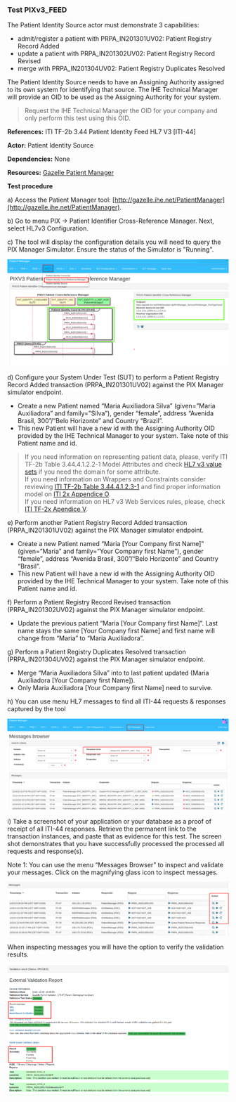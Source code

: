 ### Test PIXv3_FEED

The Patient Identity Source actor must demonstrate 3 capabilities:

- admit/register a patient with PRPA_IN201301UV02: Patient Registry Record Added
- update a patient with PRPA_IN201302UV02: Patient Registry Record Revised
- merge with PRPA_IN201304UV02: Patient Registry Duplicates Resolved

The Patient Identity Source needs to have an Assigning Authority assigned to its own system for identifying that source. The IHE Technical Manager will provide an OID to be used as the Assigning Authority for your system. 

> Request the IHE Technical Manager the OID for your company and only perform this test using this OID.

**References:** ITI TF-2b 3.44 Patient Identity Feed HL7 V3 [ITI-44]

**Actor:** Patient Identity Source

**Dependencies:** None

**Resources:** [Gazelle Patient Manager](https://gazelle.ihe.net/PatientManager/hl7v3/pix/xmanager.seam)

**Test procedure**

a) Access the Patient Manager tool: [http://gazelle.ihe.net/PatientManager](http://gazelle.ihe.net/PatientManager).

b) Go to menu PIX → Patient Identifier Cross-Reference Manager. Next, select HL7v3 Configuration.

c) The tool will display the configuration details you will need to query the PIX Manager Simulator. Ensure the status of the Simulator is "Running".

![](./media/image5-1.png)

d) Configure your System Under Test (SUT) to perform a Patient Registry Record Added transaction (PRPA_IN201301UV02) against the PIX Manager simulator endpoint.   
   - Create a new Patient named “Maria Auxiliadora Silva” (given=”Maria Auxiliadora” and family=”Silva”), gender “female”, address “Avenida Brasil, 300”/“Belo Horizonte” and Country “Brazil”.   
   - This new Patient will have a new id with the Assigning Authority OID provided by the IHE Technical Manager to your system. Take note of this Patient name and id.    
 > If you need information on representing patient data, please, verify ITI TF-2b Table 3.44.4.1.2.2-1 Model Attributes and check [HL7 v3 value sets](https://gazelle.ihe.net/PatientManager/hl7v3/pix/xmanager.seam) if you need the domain for some attribute.  
 > If you need information on Wrappers and Constraints consider reviewing [ITI TF-2b Table 3.44.4.1.2.3-1](https://www.ihe.net/uploadedFiles/Documents/ITI/IHE_ITI_TF_Vol2b.pdf#page=200) and find proper information model on [ITI 2x Appendice O](https://www.ihe.net/uploadedFiles/Documents/ITI/IHE_ITI_TF_Vol2x.pdf#page=59).  
 > If you need information on HL7 v3 Web Services rules, please, check [ITI TF-2x Apendice V](https://www.ihe.net/uploadedFiles/Documents/ITI/IHE_ITI_TF_Vol2x.pdf#page=123).   

e) Perform another Patient Registry Record Added transaction (PRPA_IN201301UV02) against the PIX Manager simulator endpoint.   
   - Create a new Patient named “Maria [Your Company first Name]” (given=”Maria” and family=”Your Company first Name”), gender “female”, address “Avenida Brasil, 300”/“Belo Horizonte” and Country “Brasil”.   
   - This new Patient will have a new id with the Assigning Authority OID provided by the IHE Technical Manager to your system. Take note of this Patient name and id.  

f) Perform a Patient Registry Record Revised transaction (PRPA_IN201302UV02) against the PIX Manager simulator endpoint.   
   - Update the previous patient “Maria [Your Company first Name]”. Last name stays the same [Your Company first Name] and first name will change from “Maria” to “Maria Auxiliadora”.   

g) Perform a Patient Registry Duplicates Resolved transaction (PRPA_IN201304UV02) against the PIX Manager simulator endpoint.   
   - Merge “Maria Auxiliadora Silva” into to last patient updated (Maria Auxiliadora [Your Company first Name]).   
   - Only Maria Auxiliadora [Your Company first Name] need to survive.  

h) You can use menu HL7 messages to find all ITI-44 requests & responses captured by the tool

![](./media/image5-2.png)

i) Take a screenshot of your application or your database as a proof of receipt of all ITI-44 responses. Retrieve the permanent link to the transaction instances, and paste that as evidence for this test. The screen shot demonstrates that you have successfully processed the processed all requests and response(s).

Note 1: You can use the menu “Messages Browser” to inspect and validate your messages. Click on the magnifying glass icon to inspect messages.

![](./media/image5-3.png)


When inspecting messages you will have the option to verify the validation results.


![](./media/image5-4.png)














